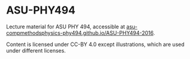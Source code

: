 # ASU-PHY494
Lecture material for ASU PHY 494, accessible at
[asu-compmethodsphysics-phy494.github.io/ASU-PHY494-2016](http://asu-compmethodsphysics-phy494.github.io/ASU-PHY494-2016).

Content is licensed under CC-BY 4.0 except illustrations, which are
used under different licenses.
